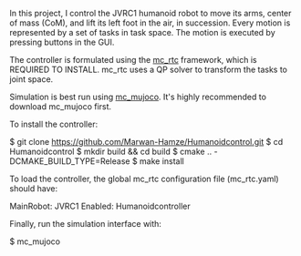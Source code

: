 In this project, I control the JVRC1 humanoid robot to move its arms, center of mass (CoM), and lift its left foot in the air, in succession. 
Every motion is represented by a set of tasks in task space. The motion is executed by pressing buttons in the GUI.

The controller is formulated using the [mc_rtc](https://jrl-umi3218.github.io/mc_rtc/index.html) framework, which is REQUIRED TO INSTALL. mc_rtc uses a QP solver to transform the tasks to joint space.

Simulation is best run using [mc_mujoco](https://github.com/rohanpsingh/mc_mujoco). It's highly recommended to download mc_mujoco first.

To install the controller:

$ git clone https://github.com/Marwan-Hamze/Humanoidcontrol.git
$ cd Humanoidcontrol
$ mkdir build && cd build
$ cmake .. -DCMAKE_BUILD_TYPE=Release
$ make install

To load the controller, the global mc_rtc configuration file (mc_rtc.yaml) should have:

MainRobot: JVRC1
Enabled: Humanoidcontroller

Finally, run the simulation interface with:

$ mc_mujoco
